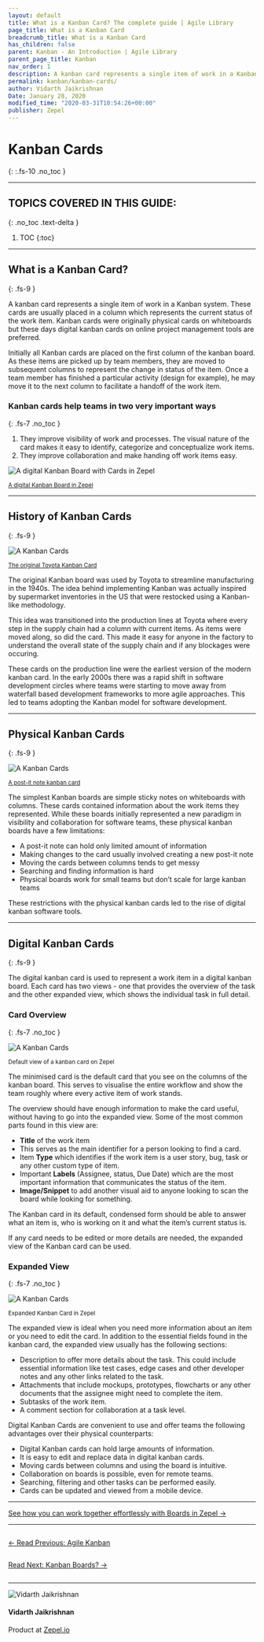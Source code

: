 ```yaml
---
layout: default
title: What is a Kanban Card? The complete guide | Agile Library
page_title: What is a Kanban Card
breadcrumb_title: What is a Kanban Card
has_children: false
parent: Kanban - An Introduction | Agile Library
parent_page_title: Kanban
nav_order: 1
description: A kanban card represents a single item of work in a Kanban Board. A kanban card is placed in a column to represent its current status. Learn more.
permalink: kanban/kanban-cards/
author: Vidarth Jaikrishnan
Date: January 28, 2020
modified_time: "2020-03-31T10:54:26+00:00"
publisher: Zepel
---
```


# Kanban Cards
{: :.fs-10 .no_toc }

---

## TOPICS COVERED IN THIS GUIDE:
{: .no_toc .text-delta }

1. TOC
{:toc}

---

## What is a Kanban Card?
{: .fs-9 }

A kanban card represents a single item of work in a Kanban system. These cards are usually placed in a column which represents the current status of the work item. Kanban cards were originally physical cards on whiteboards but these days digital kanban cards on online project management tools are preferred. 

Initially all Kanban cards are placed on the first column of the kanban board. As these items are picked up by team members, they are moved to subsequent columns to represent the change in status of the item. Once a team member has finished a particular activity (design for example), he may move it to the next column to facilitate a handoff of the work item. 

### Kanban cards help teams in two very important ways
{: .fs-7 .no_toc }

1. They improve visibility of work and processes. The visual nature of the card makes it easy to identify, categorize and conceptualize work items. 
1. They improve collaboration and make handing off work items easy.

![A digital Kanban Board with Cards in Zepel](/agile/assets/uploads/kanban-board-with-cards-in-zepel.png)
<div class="caption">
<small><a href="https://zepel.io/" target="_blank">A digital Kanban Board in Zepel</a></small>
</div>

---

## History of Kanban Cards
{: .fs-9 }

![A Kanban Cards](/agile/assets/uploads/kanban-cards-history.jpg)
<div class="caption">
<small><a rel="noreferrer noopener" href="https://www.allaboutlean.com/toyota-kanban/toyota-kanban-cropped" target="_blank">The original Toyota Kanban Card</a>
</small>
</div>

The original Kanban board was used by Toyota to streamline manufacturing in the 1940s. The idea behind implementing Kanban was actually inspired by supermarket inventories in the US that were restocked using a Kanban-like methodology. 

This idea was transitioned into the production lines at Toyota where every step in the supply chain had a column with current items. As items were moved along, so did the card. This made it easy for anyone in the factory to understand the overall state of the supply chain and if any blockages were occuring. 

These cards on the production line were the earliest version of the modern kanban card. 
In the early 2000s there was a rapid shift in software development circles where teams were starting to move away from waterfall based development frameworks to more agile approaches. This led to teams adopting the Kanban model for software development.

---

## Physical Kanban Cards
{: .fs-9 }

![A Kanban Cards](/agile/assets/uploads/post-it-note-kanban-card.png)
<div class="caption">
<small><a rel="noreferrer noopener" href="http://www.anecon.com/blog/kanban-make-the-most-of-those-post-it-notes/" target="_blank">A post-it note kanban card</a>
</small>
</div>

The simplest Kanban boards are simple sticky notes on whiteboards with columns. These cards contained information about the work items they represented. While these boards initially represented a new paradigm in visibility and collaboration for software teams, these physical kanban boards have a few limitations: 
- A post-it note can hold only limited amount of information
- Making changes to the card usually involved creating a new post-it note
- Moving the cards between columns tends to get messy
- Searching and finding information is hard
- Physical boards work for small teams but don’t scale for large kanban teams

These restrictions with the physical kanban cards led to the rise of digital kanban software tools.

---

## Digital Kanban Cards
{: .fs-9 }

The digital kanban card is used to represent a work item in a digital kanban board. Each card has two views - one that provides the overview of the task and the other expanded view, which shows the individual task in full detail. 

### Card Overview
{: .fs-7 .no_toc }

![A Kanban Cards](/agile/assets/uploads/kanban-card-in-zepel.png)
<div class="caption">
<small>Default view of a kanban card on Zepel</small>
</div>

The minimised card is the default card that you see on the columns of the kanban board. This serves to visualise the entire workflow and show the team roughly where every active item of work stands. 

The overview should have enough information to make the card useful, without having to go into the expanded view. Some of the most common parts found in this view are: 
- **Title** of the work item
- This serves as the main identifier for a person looking to find a card.
- Item **Type** which identifies if the work item is a user story, bug, task or any other custom type of item. 
- Important **Labels** (Assignee, status, Due Date) which are the most important information that communicates the status of the item. 
- **Image/Snippet** to add another visual aid to anyone looking to scan the board while looking for something. 

The Kanban card in its default, condensed form should be able to answer what an item is, who is working on it and what the item’s current status is. 

If any card needs to be edited or more details are needed, the expanded view of the Kanban card can be used.

### Expanded View
{: .fs-7 .no_toc }

![A Kanban Cards](/agile/assets/uploads/expanded-kanban-card-in-zepel.png)
<div class="caption">
<small>Expanded Kanban Card in Zepel</small>
</div>

The expanded view is ideal when you need more information about an item or you need to edit the card. In addition to the essential fields found in the kanban card, the expanded view usually has the following sections:  
- Description to offer more details about the task. This could include essential information like test cases, edge cases and other developer notes and any other links related to the task.
- Attachments that include mockups, prototypes, flowcharts or any other documents that the assignee might need to complete the item. 
- Subtasks of the work item.
- A comment section for collaboration at a task level.

Digital Kanban Cards are convenient to use and offer teams the following advantages over their physical counterparts:  
- Digital Kanban cards can hold large amounts of information.
- It is easy to edit and replace data in digital kanban cards.
- Moving cards between columns and using the board is intuitive.
- Collaboration on boards is possible, even for remote teams.
- Searching, filtering and other tasks can be performed easily.
- Cards can be updated and viewed from a mobile device.

---

<div class="highlight-row">
<div class="highlight-column">
<div class="highlight-card">
    <div class="highlight-container">
        <a href="https://zepel.io/features/kanban-board/?utm_source=agilelibrary&utm_medium=bottom-cta&utm_campaign=kanbancards" target="_blank">
        <p class="highlight-card-title">See how you can work together effortlessly with Boards in Zepel  →</p>
        </a>    
    </div>
</div>
</div>
</div>

---

<div class="row">
<div class="column">
<div class="card">
  <div class="container">
    <a href="{{ site.url }}{{ site.baseurl }}{% link agile/kanban.md %}">
    <p class="card-title">←  Read Previous: Agile Kanban</p> 
    </a>
  </div>
</div>
</div>

<div class="column">
<div class="card">
  <div class="container">
    <a href="{{ site.url }}{{ site.baseurl }}{% link agile/kanban-what-are-kanban-boards.md %}">
    <p class="card-title">Read Next: Kanban Boards?  →</p>
    </a>
  </div>
</div>
</div>
</div>

---

<div class="row">
  <div class="column">
    <div class="author-card">
      <img class="author-profile-image" src="/agile/assets/uploads/vidarth.png" alt="Vidarth Jaikrishnan">
      <div class="author-card-content">
        <h4 class="author-card-name">Vidarth Jaikrishnan</h4>
        <p>Product at <a href="https://zepel.io/">Zepel.io</a></p>
      </div>
    </div>
  </div>
</div>